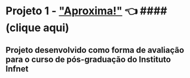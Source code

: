 # Projeto 1 - ["Aproxima!"](https://adoring-northcutt-13bb8a.netlify.app/) 👈 ####(clique aqui)

## Projeto desenvolvido como forma de avaliação para o curso de pós-graduação do Instituto Infnet

